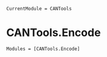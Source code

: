 ```@meta
CurrentModule = CANTools
```

# CANTools.Encode

```@autodocs
Modules = [CANTools.Encode]
```
